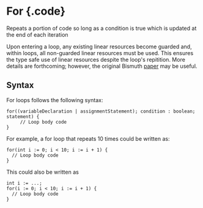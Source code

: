 # For {.code}
Repeats a portion of code so long as a condition is true which is updated at the end of each iteration

Upon entering a loop, any existing linear resources become guarded and, within loops, all non-guarded linear resources must be used. This ensures the type safe use of linear resources despite the loop's repitition. More details are forthcoming; however, the original Bismuth [paper](https://bismuth-lang.org/ahf-CommunicatingProcessCalculus.pdf#subsubsection.7.3.1) may be useful.

## Syntax 

For loops follows the following syntax: 

```bismuth
for((variableDeclaration | assignmentStatement); condition : boolean; statement) {
     // Loop body code
}
```

For example, a for loop that repeats 10 times could be written as: 
```bismuth 
for(int i := 0; i < 10; i := i + 1) {
  // Loop body code
}
```
This could also be written as 
```bismuth 
int i := ...; 
for(i := 0; i < 10; i := i + 1) {
  // Loop body code
}
```




